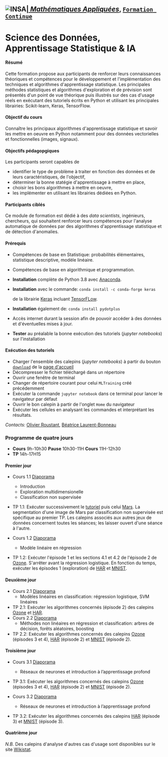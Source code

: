 
## <a href="http://www.insa-toulouse.fr/" ><img src="http://www.math.univ-toulouse.fr/~besse/Wikistat/Images/Logo_INSAvilletoulouse-RVB.png" style="float:left; max-width: 80px; display: inline" alt="INSA"/> |  [*Mathématiques Appliquées*](http://www.math.insa-toulouse.fr/fr/index.html), [`Formation Continue`](http://www.math.insa-toulouse.fr/fr/enseignement.html)

# Science des Données, Apprentissage Statistique & IA

#### Résumé
Cette formation propose aux participants de renforcer leurs connaissances théoriques et compétences pour le développement et l'implémentation des techniques et algorithmes d'apprentissage statistique. Les principales méthodes statistiques et algorithmes d'exploration et de prévision sont présentés d'un point de vue théorique puis illustrés sur des cas d'usage réels en exécutant des tutoriels écrits en Python et utilisant les principales librairies: Scikit-learn, Keras, TensorFlow.

#### Objectif du cours
Connaître les principaux algorithmes d'apprentissage statistique et savoir les mettre en oeuvre en Python notamment pour des données vectorielles et fonctionnelles (images, signaux).

#### Objectifs pédagopgiques
Les participants seront capables de

- identifier le type de problème à traiter en fonction des données et de leurs caractéristiques, de l'objectif,
- déterminer la bonne statégie d'apprentissage  à mettre en place, 
- choisir les bons algorithmes à mettre en oeuvre,
- les implémenter en utilisant les librairies dédiées en Python.

#### Participants ciblés
Ce module de formation est dédié  à des *data scientists*, ingénieurs, chercheurs, qui souhaitent renforcer leurs compétences pour l'analyse automatique de données par des algorithmes d'apprentissage statistique et de détection d'anomalies.

#### Prérequis
- Compétences de base en Statistique: probabilités élémentaires, statistique descriptive, modèle linéaire.
- Compétences de base en algorithmique et programmation.
- **Installation** complète de Python 3.8 avec [Anaconda](https://conda.io/docs/user-guide/install/download.html). 
- **Installation** avec le commande:
 `conda install -c conda-forge keras ` 
   
    de la librairie [Keras](https://keras.io/) incluant [TensorFLow](https://www.tensorflow.org/).
- **Installation** également de: `conda install pydotplus`
- Accès internet durant la session afin de pouvoir accéder à des données et d'éventuelles mises à jour.
- **Tester** au préalable la bonne exécution des tutoriels (*jupyter notebooks*) sur l'installation


#### Exécution des tutoriels 

- Charger l'ensemble des calepins (*jupyter notebooks*) à partir du bouton [`download`](https://github.com/wikistat/MLTraining/archive/master.zip) de la [page d'accueil](https://github.com/wikistat/MLTraining) 
- Décompresser le fichier téléchargé dans un répertoire 
- Ouvrir une fenêtre de terminal
- Changer de répertoire courant pour celui `MLTraining` créé précédemment
- Exécuter la commande  `jupyter notebook` dans ce terminal pour lancer le navigateur par défaut
- Ouvrir le bon calepin à partir de l'onglet `Home` du navigateur 
- Exécuter les cellules en analysant les commandes et interprétant les résultats.

*Contacts:*  [Olivier Roustant](https://olivier-roustant.fr/),  [Béatrice Laurent-Bonneau](https://perso.math.univ-toulouse.fr/laurent/) 

### Programme de quatre jours 
- **Cours** 9h-10h30 **Pause** 10h30-11H **Cours** 11H-12h30 
- **TP** 14h-17H15 

#### Premier jour
* Cours 1.1 [Diaporama](https://github.com/wikistat/MLTraining/blob/master/Slides/COURS-J1.1.pdf)
   - Introduction
   - Exploration multidimensionelle
   - Classification non supervisée
* TP 1.1: Exécuter successivement le [tutoriel](https://github.com/wikistat/MLTraining/blob/master/Notebooks/Clustering/ML-Clustering.ipynb) puis celui  [Mars](https://github.com/wikistat/MLTraining/blob/master/Notebooks/Mars/ML-Clustering-Mars.ipynb). La segmentation d'une image de Mars par classification non supervisée est spécifique au premier TP. Les calepins associés aux autres jeux de données concernent toutes les séances; les laisser ouvert d'une séance à l'autre.

* Cours 1.2 [Diaporama](https://github.com/wikistat/MLTraining/blob/master/Slides/COURS-J1.2.pdf)
   - Modèle linéaire en régression
* TP 1.2: Exécuter l'épisode 1 et les sections 4.1 et 4.2 de l'épisode 2 de [Ozone](https://github.com/wikistat/MLTraining/blob/master/Notebooks/Ozone/Apprent-Python-Ozone.ipynb). S'arrêter avant la régression logistique. En fonction du temps, exécuter les épisodes 1 (exploration) de  [HAR](https://github.com/wikistat/MLTraining/blob/master/Notebooks/ML-4-IoT-Har.ipynb) et 
[MNIST](https://github.com/wikistat/MLTraining/blob/master/Notebooks/MNIST/ML-MNIST.ipynb).

#### Deuxième jour
* Cours 2.1 [Diaporama](https://github.com/wikistat/MLTraining/blob/master/Slides/COURS-J2.1.pdf)
   - Modèles linéaires en classification: régression logistique, SVM linéaires
* TP 2.1: Exécuter les algorithmes concernés (épisode 2) des calepins [Ozone](https://github.com/wikistat/MLTraining/blob/master/Notebooks/Ozone/Apprent-Python-Ozone.ipynb) et [HAR](https://github.com/wikistat/MLTraining/blob/master/Notebooks/ML-4-IoT-Har.ipynb).
* Cours 2.2 [Diaporama](https://github.com/wikistat/MLTraining/blob/master/Slides/COURS-J2.2.pdf)
   - Méthodes non linéaires en régression et classification: arbres de décision, forêts aléatoires, boosting
* TP 2.2: Exécuter les algorithmes concernés des calepins [Ozone](https://github.com/wikistat/MLTraining/blob/master/Notebooks/Ozone/Apprent-Python-Ozone.ipynb) (épisodes 3 et 4), [HAR](https://github.com/wikistat/MLTraining/blob/master/Notebooks/ML-4-IoT-Har.ipynb) (épisode 2) et  [MNIST](https://github.com/wikistat/MLTraining/blob/master/Notebooks/MNIST/ML-MNIST.ipynb) (épisode 2).

#### Troisième jour
* Cours 3.1 [Diaporama](https://github.com/wikistat/MLTraining/blob/master/Slides/COURS-J3.1-2022.pdf)
   - Réseaux de neurones et introduction à l’apprentissage profond
* TP 3.1: Exécuter les algorithmes concernés des calepins [Ozone](https://github.com/wikistat/MLTraining/blob/master/Notebooks/Ozone/Apprent-Python-Ozone.ipynb) (épisodes 3 et 4), [HAR](https://github.com/wikistat/MLTraining/blob/master/Notebooks/ML-4-IoT-Har.ipynb) (épisode 2) et  [MNIST](https://github.com/wikistat/MLTraining/blob/master/Notebooks/MNIST/ML-MNIST.ipynb) (épisode 2).

* Cours 3.2 [Diaporama](https://github.com/wikistat/MLTraining/blob/master/Slides/COURS-J3.2-2022.pdf)
   -  Réseaux de neurones et introduction à l’apprentissage profond
* TP 3.2: Exécuter les algorithmes concernés des calepins  [HAR](https://github.com/wikistat/MLTraining/blob/master/Notebooks/ML-4-IoT-Har.ipynb) (épisode 3) et  [MNIST](https://github.com/wikistat/MLTraining/blob/master/Notebooks/MNIST/ML-MNIST.ipynb) (épisode 3).
 
 #### Quatrième jour 
 
*N.B.* Des calepins d'analyse d'autres cas d'usage sont disponibles sur le site  [Wikistat](https://github.com/wikistat/).

